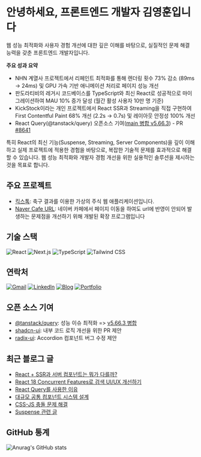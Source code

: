 # 안녕하세요, 프론트엔드 개발자 김영훈입니다

웹 성능 최적화와 사용자 경험 개선에 대한 깊은 이해를 바탕으로, 실질적인 문제 해결 능력을 갖춘 프론트엔드 개발자입니다.

**주요 성과 요약**

- NHN 계열사 프로젝트에서 리페인트 최적화를 통해 렌더링 횟수 73% 감소 (89ms → 24ms) 및 GPU 가속 기반 애니메이션 처리로 페이지 성능 개선
- 판도라티비의 레거시 코드베이스를 TypeScript와 최신 React로 성공적으로 마이그레이션하여 MAU 10% 증가 달성 (월간 활성 사용자 10만 명 기준)
- KickStock이라는 개인 프로젝트에서 React SSR과 Streaming을 직접 구현하여 First Contentful Paint 68% 개선 (2.2s → 0.7s) 및 레이아웃 안정성 100% 개선
- React Query(@tanstack/query) 오픈소스 기여([main 병합 v5.66.3](https://github.com/TanStack/query/releases/tag/v5.66.3)) - PR [#8641](https://github.com/TanStack/query/pull/8641)

특히 React의 최신 기능(Suspense, Streaming, Server Components)을 깊이 이해하고 실제 프로젝트에 적용한 경험을 바탕으로, 복잡한 기술적 문제를 효과적으로 해결할 수 있습니다. 웹 성능 최적화와 개발자 경험 개선을 위한 실용적인 솔루션을 제시하는 것을 목표로 합니다.

## 주요 프로젝트

- [킥스톡](https://github.com/joseph0926/kick-stock): 축구 결과를 이용한 가상의 주식 웹 애플리케이션입니다.
- [Naver Cafe URL](https://github.com/joseph0926/naver-cafe-url): 네이버 카페에서 페이지 이동을 하여도 url에 반영이 안되어 발생하는 문제점을 개선하기 위해 개발된 확장 프로그램입니다

## 기술 스택

![React](https://img.shields.io/badge/React-61DAFB?style=flat&logo=react&logoColor=white)
![Next.js](https://img.shields.io/badge/Next.js-000000?style=flat&logo=nextdotjs&logoColor=white)
![TypeScript](https://img.shields.io/badge/TypeScript-3178C6?style=flat&logo=typescript&logoColor=white)
![Tailwind CSS](https://img.shields.io/badge/Tailwind%20CSS-38B2AC?style=flat&logo=tailwindcss&logoColor=white)

## 연락처

[![Gmail](https://img.shields.io/badge/Gmail-D14836?style=flat&logo=gmail&logoColor=white)](mailto:joseph0926.dev@gmail.com)
[![LinkedIn](https://img.shields.io/badge/LinkedIn-0A66C2?style=flat&logo=linkedin&logoColor=white)](https://www.linkedin.com/in/joseph0926)
[![Blog](https://img.shields.io/badge/Blog-FF5722?style=flat&logo=blogger&logoColor=white)](https://joseph0926.tistory.com)
[![Portfolio](https://img.shields.io/badge/Portfolio-000000?style=flat&logo=vercel&logoColor=white)](https://joseph0926-portfolio.vercel.app)

## 오픈 소스 기여

- [@tanstack/query](https://github.com/TanStack/query/pull/8641): 성능 이슈 최적화 => [v5.66.3 병합](https://github.com/TanStack/query/releases/tag/v5.66.3)
- [shadcn-ui](https://github.com/shadcn-ui/ui/pull/4745): 내부 코드 로직 개선을 위한 PR 제안
- [radix-ui](https://github.com/radix-ui/primitives/issues/2832#issuecomment-2327829491): Accordion 컴포넌트 버그 수정 제안

## 최근 블로그 글

- [React + SSR과 서버 컴포넌트는 뭐가 다를까?](https://joseph0926.tistory.com/128) 
- [React 18 Concurrent Features로 검색 UI/UX 개선하기](https://joseph0926-portfolio.vercel.app/blogs/7)
- [React Query를 사용한 이유](https://joseph0926.tistory.com/114)
- [대규모 공통 컴포넌트 시스템 설계](https://joseph0926.tistory.com/117)
- [CSS-JS 충돌 문제 해결](https://joseph0926.tistory.com/116)
- [Suspense 관련 글](https://joseph0926.tistory.com/search/suspense)

## GitHub 통계

![Anurag's GitHub stats](https://github-readme-stats.vercel.app/api?username=joseph0926&show_icons=true&theme=radical)

